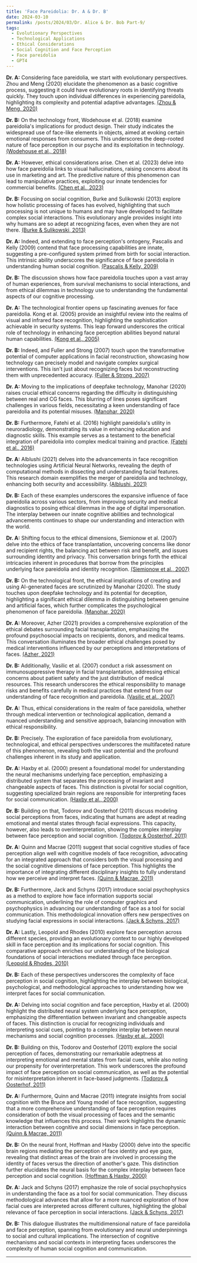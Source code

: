 ```yaml
---
title: 'Face Pareidolia: Dr. A & Dr. B'
date: 2024-03-10
permalink: /posts/2024/03/Dr. Alice & Dr. Bob Part-9/
tags:
  - Evolutionary Perspectives
  - Technological Applications
  - Ethical Considerations
  - Social Cognition and Face Perception
  - Face pareidolia
  - GPT4
---
```


**Dr. A:** Considering face pareidolia, we start with evolutionary perspectives. Zhou and Meng (2020) elucidate the phenomenon as a basic cognitive process, suggesting it could have evolutionary roots in identifying threats quickly. They touch upon individual differences in experiencing pareidolia, highlighting its complexity and potential adaptive advantages. [(Zhou & Meng, 2020)](https://consensus.app/papers/face-individual-differences-face-pareidolia-zhou/7fe99ab8c9d8507aa4db0df1ea5b5555/?utm_source=chatgpt)

**Dr. B:** On the technology front, Wodehouse et al. (2018) examine pareidolia's implications for product design. Their study indicates the widespread use of face-like elements in objects, aimed at evoking certain emotional responses from consumers. This underscores the deep-rooted nature of face perception in our psyche and its exploitation in technology. [(Wodehouse et al., 2018)](https://consensus.app/papers/pareidolia-characterising-anthropomorphism-wodehouse/88fde641a74b5fa6999e8cd86498dc7b/?utm_source=chatgpt)

**Dr. A:** However, ethical considerations arise. Chen et al. (2023) delve into how face pareidolia links to visual hallucinations, raising concerns about its use in marketing and art. The predictive nature of this phenomenon can lead to manipulative practices, exploiting our innate tendencies for commercial benefits. [(Chen et al., 2023)](https://consensus.app/papers/better-misidentify-review-occurrence-mechanisms-chen/8d66e65801295fe4ba489471042f178a/?utm_source=chatgpt)

**Dr. B:** Focusing on social cognition, Burke and Sulikowski (2013) explore how holistic processing of faces has evolved, highlighting that such processing is not unique to humans and may have developed to facilitate complex social interactions. This evolutionary angle provides insight into why humans are so adept at recognizing faces, even when they are not there. [(Burke & Sulikowski, 2013)](https://consensus.app/papers/evolution-holistic-processing-faces-burke/8f734f2f217c50509ed4b1ad93ab892e/?utm_source=chatgpt)

**Dr. A:** Indeed, and extending to face perception's ontogeny, Pascalis and Kelly (2009) contend that face processing capabilities are innate, suggesting a pre-configured system primed from birth for social interaction. This intrinsic ability underscores the significance of face pareidolia in understanding human social cognition. [(Pascalis & Kelly, 2009)](https://consensus.app/papers/origins-face-processing-humans-phylogeny-ontogeny-pascalis/ac52b5fea1b957ae8918ef5754d461d7/?utm_source=chatgpt)

**Dr. B:** The discussion shows how face pareidolia touches upon a vast array of human experiences, from survival mechanisms to social interactions, and from ethical dilemmas in technology use to understanding the fundamental aspects of our cognitive processing. 

**Dr. A:** The technological frontier opens up fascinating avenues for face pareidolia. Kong et al. (2005) provide an insightful review into the realms of visual and infrared face recognition, highlighting the sophistication achievable in security systems. This leap forward underscores the critical role of technology in enhancing face perception abilities beyond natural human capabilities. [(Kong et al., 2005)](https://consensus.app/papers/advances-face-recognition-review-kong/a1d53048831d50d483e24108f3443a3f/?utm_source=chatgpt)

**Dr. B:** Indeed, and Fuller and Strong (2007) touch upon the transformative potential of computer applications in facial reconstruction, showcasing how technology can precisely model and navigate complex surgical interventions. This isn't just about recognizing faces but reconstructing them with unprecedented accuracy. [(Fuller & Strong, 2007)](https://consensus.app/papers/computer-applications-plastic-reconstructive-surgery-fuller/d611d07d021456978c4293700031b8b5/?utm_source=chatgpt)

**Dr. A:** Moving to the implications of deepfake technology, Manohar (2020) raises crucial ethical concerns regarding the difficulty in distinguishing between real and CG faces. This blurring of lines poses significant challenges in various fields, necessitating a keen understanding of face pareidolia and its potential misuses. [(Manohar, 2020)](https://consensus.app/papers/seeing-deceiving-psychology-neuroscience-fake-faces-manohar/c01522bb5e2f573f814a27ff75f95adf/?utm_source=chatgpt)

**Dr. B:** Furthermore, Fatehi et al. (2016) highlight pareidolia's utility in neuroradiology, demonstrating its value in enhancing education and diagnostic skills. This example serves as a testament to the beneficial integration of pareidolia into complex medical training and practice. [(Fatehi et al., 2016)](https://consensus.app/papers/pareidolia-additional-approach-improving-education-fatehi/1ef834f71b5a53f5aaae3027876dbb35/?utm_source=chatgpt)

**Dr. A:** Alblushi (2021) delves into the advancements in face recognition technologies using Artificial Neural Networks, revealing the depth of computational methods in dissecting and understanding facial features. This research domain exemplifies the merger of pareidolia and technology, enhancing both security and accessibility. [(Alblushi, 2021)](https://consensus.app/papers/face-recognition-based-artificial-neural-network-review-alblushi/da3831b579fa5896a446791e7550b6dd/?utm_source=chatgpt)

**Dr. B:** Each of these examples underscores the expansive influence of face pareidolia across various sectors, from improving security and medical diagnostics to posing ethical dilemmas in the age of digital impersonation. The interplay between our innate cognitive abilities and technological advancements continues to shape our understanding and interaction with the world.

**Dr. A:** Shifting focus to the ethical dimensions, Siemionow et al. (2007) delve into the ethics of face transplantation, uncovering concerns like donor and recipient rights, the balancing act between risk and benefit, and issues surrounding identity and privacy. This conversation brings forth the ethical intricacies inherent in procedures that borrow from the principles underlying face pareidolia and identity recognition. [(Siemionow et al., 2007)](https://consensus.app/papers/issues-face-transplantation-siemionow/7cbfef12018b5bab8c18fb8b7a6c0c20/?utm_source=chatgpt)

**Dr. B:** On the technological front, the ethical implications of creating and using AI-generated faces are scrutinized by Manohar (2020). The study touches upon deepfake technology and its potential for deception, highlighting a significant ethical dilemma in distinguishing between genuine and artificial faces, which further complicates the psychological phenomenon of face pareidolia. [(Manohar, 2020)](https://consensus.app/papers/seeing-deceiving-psychology-neuroscience-fake-faces-manohar/c01522bb5e2f573f814a27ff75f95adf/?utm_source=chatgpt)

**Dr. A:** Moreover, Azher (2021) provides a comprehensive exploration of the ethical debates surrounding facial transplantation, emphasizing the profound psychosocial impacts on recipients, donors, and medical teams. This conversation illuminates the broader ethical challenges posed by medical interventions influenced by our perceptions and interpretations of faces. [(Azher, 2021)](https://consensus.app/papers/transplantation-ethical-debate-azher/90975141fada547fa844412129bc1751/?utm_source=chatgpt)

**Dr. B:** Additionally, Vasilic et al. (2007) conduct a risk assessment on immunosuppressive therapy in facial transplantation, addressing ethical concerns about patient safety and the just distribution of medical resources. This research underscores the ethical responsibility to manage risks and benefits carefully in medical practices that extend from our understanding of face recognition and pareidolia. [(Vasilic et al., 2007)](https://consensus.app/papers/risk-assessment-immunosuppressive-therapy-facial-vasilic/900c531578d3598d88d05952a84d67b2/?utm_source=chatgpt)

**Dr. A:** Thus, ethical considerations in the realm of face pareidolia, whether through medical intervention or technological application, demand a nuanced understanding and sensitive approach, balancing innovation with ethical responsibility.

**Dr. B:** Precisely. The exploration of face pareidolia from evolutionary, technological, and ethical perspectives underscores the multifaceted nature of this phenomenon, revealing both the vast potential and the profound challenges inherent in its study and application.

**Dr. A:** Haxby et al. (2000) present a foundational model for understanding the neural mechanisms underlying face perception, emphasizing a distributed system that separates the processing of invariant and changeable aspects of faces. This distinction is pivotal for social cognition, suggesting specialized brain regions are responsible for interpreting faces for social communication. [(Haxby et al., 2000)](https://consensus.app/papers/distributed-system-face-perception-haxby/5f83fc93d076574e9cfcbce62042f038/?utm_source=chatgpt)

**Dr. B:** Building on that, Todorov and Oosterhof (2011) discuss modeling social perceptions from faces, indicating that humans are adept at reading emotional and mental states through facial expressions. This capacity, however, also leads to overinterpretation, showing the complex interplay between face perception and social cognition. [(Todorov & Oosterhof, 2011)](https://consensus.app/papers/modeling-social-perception-faces-todorov/39b7be8670e3547d9fb1d6c5bb182239/?utm_source=chatgpt)

**Dr. A:** Quinn and Macrae (2011) suggest that social cognitive studies of face perception align well with cognitive models of face recognition, advocating for an integrated approach that considers both the visual processing and the social cognitive dimensions of face perception. This highlights the importance of integrating different disciplinary insights to fully understand how we perceive and interpret faces. [(Quinn & Macrae, 2011)](https://consensus.app/papers/face-person-perception-insights-cognition-quinn/2d3a2c858d2350b8ae7ff22d61e9cf1b/?utm_source=chatgpt)

**Dr. B:** Furthermore, Jack and Schyns (2017) introduce social psychophysics as a method to explore how face information supports social communication, underlining the role of computer graphics and psychophysics in advancing our understanding of face as a tool for social communication. This methodological innovation offers new perspectives on studying facial expressions in social interactions. [(Jack & Schyns, 2017)](https://consensus.app/papers/toward-social-psychophysics-face-communication-jack/eb16a6bbb6ad567998f478868aab7ee7/?utm_source=chatgpt)

**Dr. A:** Lastly, Leopold and Rhodes (2010) explore face perception across different species, providing an evolutionary context to our highly developed skill in face perception and its implications for social cognition. This comparative approach enriches our understanding of the biological foundations of social interactions mediated through face perception. [(Leopold & Rhodes, 2010)](https://consensus.app/papers/view-face-perception-leopold/a1a05d648c915a50bbe59f515f4af2bb/?utm_source=chatgpt)

**Dr. B:** Each of these perspectives underscores the complexity of face perception in social cognition, highlighting the interplay between biological, psychological, and methodological approaches to understanding how we interpret faces for social communication.

**Dr. A:** Delving into social cognition and face perception, Haxby et al. (2000) highlight the distributed neural system underlying face perception, emphasizing the differentiation between invariant and changeable aspects of faces. This distinction is crucial for recognizing individuals and interpreting social cues, pointing to a complex interplay between neural mechanisms and social cognition processes. [(Haxby et al., 2000)](https://consensus.app/papers/distributed-system-face-perception-haxby/5f83fc93d076574e9cfcbce62042f038/?utm_source=chatgpt)

**Dr. B:** Building on this, Todorov and Oosterhof (2011) explore the social perception of faces, demonstrating our remarkable adeptness at interpreting emotional and mental states from facial cues, while also noting our propensity for overinterpretation. This work underscores the profound impact of face perception on social communication, as well as the potential for misinterpretation inherent in face-based judgments. [(Todorov & Oosterhof, 2011)](https://consensus.app/papers/modeling-social-perception-faces-todorov/39b7be8670e3547d9fb1d6c5bb182239/?utm_source=chatgpt)

**Dr. A:** Furthermore, Quinn and Macrae (2011) integrate insights from social cognition with the Bruce and Young model of face recognition, suggesting that a more comprehensive understanding of face perception requires consideration of both the visual processing of faces and the semantic knowledge that influences this process. Their work highlights the dynamic interaction between cognitive and social dimensions in face perception. [(Quinn & Macrae, 2011)](https://consensus.app/papers/face-person-perception-insights-cognition-quinn/2d3a2c858d2350b8ae7ff22d61e9cf1b/?utm_source=chatgpt)

**Dr. B:** On the neural front, Hoffman and Haxby (2000) delve into the specific brain regions mediating the perception of face identity and eye gaze, revealing that distinct areas of the brain are involved in processing the identity of faces versus the direction of another's gaze. This distinction further elucidates the neural basis for the complex interplay between face perception and social cognition. [(Hoffman & Haxby, 2000)](https://consensus.app/papers/representations-gaze-identity-distributed-system-face-hoffman/e10f2e50e49b5e2181a1b25d34efa133/?utm_source=chatgpt)

**Dr. A:** Jack and Schyns (2017) emphasize the role of social psychophysics in understanding the face as a tool for social communication. They discuss methodological advances that allow for a more nuanced exploration of how facial cues are interpreted across different cultures, highlighting the global relevance of face perception in social interactions. [(Jack & Schyns, 2017)](https://consensus.app/papers/toward-social-psychophysics-face-communication-jack/eb16a6bbb6ad567998f478868aab7ee7/?utm_source=chatgpt)

**Dr. B:** This dialogue illustrates the multidimensional nature of face pareidolia and face perception, spanning from evolutionary and neural underpinnings to social and cultural implications. The intersection of cognitive mechanisms and social contexts in interpreting faces underscores the complexity of human social cognition and communication.

---